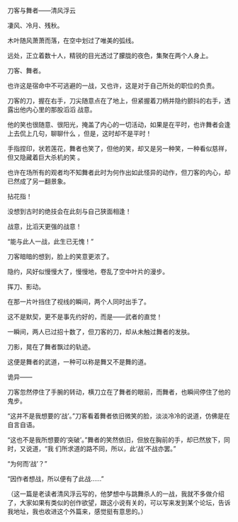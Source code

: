 刀客与舞者——清风浮云


凄风、冷月、残秋。

木叶随风萧萧而落，在空中划过了唯美的弧线。

远处，正立着数十人，精锐的目光透过了朦胧的夜色，集聚在两个人身上。

刀客、舞者。

也许这是宿命中不可逃避的一战，又也许，这是对于自己所处的职位的负责。

刀客的刀，握在右手，刀尖随意点在了地上，但紧握着刀柄并隐约颤抖的右手，透露出他内心里的那股滔滔 战意。

他的笑也很随意、很阳光，掩盖了内心的一切活动，如果是在平时，也许舞者会逢上去侃上几句，聊聊什么 ，但是，这时却不是平时！

手指捏印，状若莲花，舞者也笑了，但他的笑，却又是另一种笑，一种看似慈祥，但又隐藏着巨大杀机的笑 。

也许在场所有的观者均不知舞者此时为何作出如此怪异的动作，但刀客的内心，却已然成了另一翻景象。

拈花指！

没想到古时的绝技会在此刻与自己狭面相逢！

战意，比滔天更强的战意！

“能与此人一战，此生已无愧！”

刀客暗暗的想到，脸上的笑意更浓了。

隐约，风好似慢慢大了，慢慢地，卷乱了空中叶片的漫步。

挥刀、影动。

在那一片叶挡住了视线的瞬间，两个人同时出手了。

这不是默契，更不是事先约好的，而是——武者的直觉！

一瞬间，两人已过招十数了，但刀客的刀，却从未触过舞者的发肤。

刀影，晃在了舞者飘过的轨迹。

这便是舞者的武道，一种可以称是舞又不是舞的道。

诡异——

刀客忽然停住了手腕的转动，横刀立在了舞者的眼前，而舞者，也瞬间停住了他的鬼步。

“这并不是我想要的‘战’。”刀客看着舞者依旧微笑的脸，淡淡冷冷的说道，仿佛是在自言自语。

“这也不是我所想要的‘突破’。”舞者的笑然依旧，但放在胸前的手，却已然放下，同时，又说道，“我 们所求道的路不同，所以，此‘战’不战亦罢。”

“为何而‘战’？”

“因作者想战，所以便有了此战……”



（这一篇是老读者清风浮云写的，他梦想中与跳舞杀人的一战，我就不多做介绍了，大家如果有类似的创作欲望，跟这小说有关的，可以写来发到某个论坛，告诉我地址，我也收进这个外篇来，感觉挺有意思的。）





